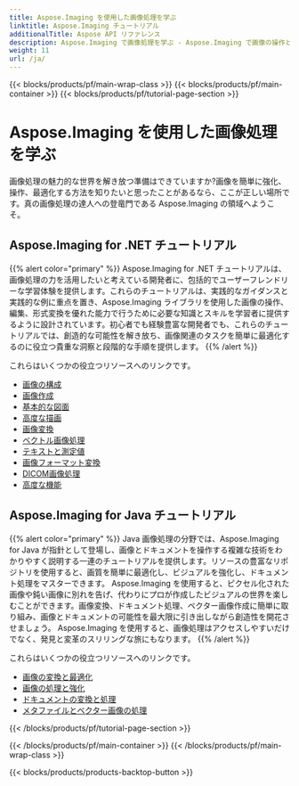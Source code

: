 ```yaml
---
title: Aspose.Imaging を使用した画像処理を学ぶ
linktitle: Aspose.Imaging チュートリアル
additionalTitle: Aspose API リファレンス
description: Aspose.Imaging で画像処理を学ぶ - Aspose.Imaging で画像の操作と強化の技術を習得します。今すぐ高度な画像処理の世界に飛び込んでみましょう。
weight: 11
url: /ja/
---
```


{{< blocks/products/pf/main-wrap-class >}}
{{< blocks/products/pf/main-container >}}
{{< blocks/products/pf/tutorial-page-section >}}

# Aspose.Imaging を使用した画像処理を学ぶ


画像処理の魅力的な世界を解き放つ準備はできていますか?画像を簡単に強化、操作、最適化する方法を知りたいと思ったことがあるなら、ここが正しい場所です。真の画像処理の達人への登竜門である Aspose.Imaging の領域へようこそ。

## Aspose.Imaging for .NET チュートリアル
{{% alert color="primary" %}}
Aspose.Imaging for .NET チュートリアルは、画像処理の力を活用したいと考えている開発者に、包括的でユーザーフレンドリーな学習体験を提供します。これらのチュートリアルは、実践的なガイダンスと実践的な例に重点を置き、Aspose.Imaging ライブラリを使用した画像の操作、編集、形式変換を優れた能力で行うために必要な知識とスキルを学習者に提供するように設計されています。初心者でも経験豊富な開発者でも、これらのチュートリアルでは、創造的な可能性を解き放ち、画像関連のタスクを簡単に最適化するのに役立つ貴重な洞察と段階的な手順を提供します。
{{% /alert %}}

これらはいくつかの役立つリソースへのリンクです。
 
- [画像の構成](./net/image-composition/)
- [画像作成](./net/image-creation/)
- [基本的な図面](./net/basic-drawing/)
- [高度な描画](./net/advanced-drawing/)
- [画像変換](./net/image-transformation/)
- [ベクトル画像処理](./net/vector-image-processing/)
- [テキストと測定値](./net/text-and-measurements/)
- [画像フォーマット変換](./net/image-format-conversion/)
- [DICOM画像処理](./net/dicom-image-processing/)
- [高度な機能](./net/advanced-features/)


## Aspose.Imaging for Java チュートリアル
{{% alert color="primary" %}}
Java 画像処理の分野では、Aspose.Imaging for Java が指針として登場し、画像とドキュメントを操作する複雑な技術をわかりやすく説明する一連のチュートリアルを提供します。リソースの豊富なリポジトリを使用すると、画質を簡単に最適化し、ビジュアルを強化し、ドキュメント処理をマスターできます。 Aspose.Imaging を使用すると、ピクセル化された画像や鈍い画像に別れを告げ、代わりにプロが作成したビジュアルの世界を楽しむことができます。画像変換、ドキュメント処理、ベクター画像作成に簡単に取り組み、画像とドキュメントの可能性を最大限に引き出しながら創造性を開花させましょう。 Aspose.Imaging を使用すると、画像処理はアクセスしやすいだけでなく、発見と変革のスリリングな旅にもなります。
{{% /alert %}}

これらはいくつかの役立つリソースへのリンクです。
 
- [画像の変換と最適化](./java/image-conversion-and-optimization/)
- [画像の処理と強化](./java/image-processing-and-enhancement/)
- [ドキュメントの変換と処理](./java/document-conversion-and-processing/)
- [メタファイルとベクター画像の処理](./java/metafile-and-vector-image-handling/)


{{< /blocks/products/pf/tutorial-page-section >}}

{{< /blocks/products/pf/main-container >}}
{{< /blocks/products/pf/main-wrap-class >}}

{{< blocks/products/products-backtop-button >}}
